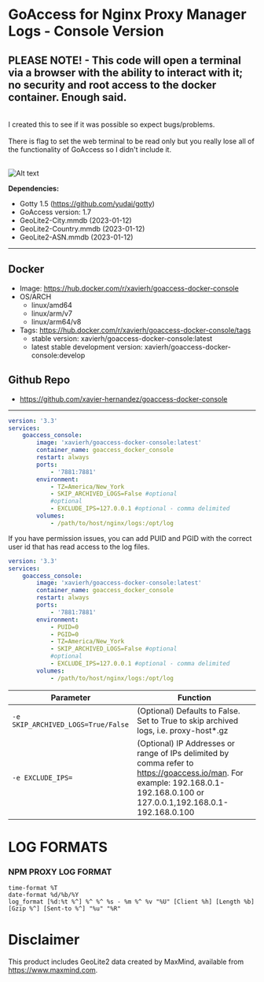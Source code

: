 # GoAccess for Nginx Proxy Manager Logs - Console Version

## PLEASE NOTE! - This code will open a terminal via a browser with the ability to interact with it; no security and root access to the docker container. Enough said.

<br/>
I created this to see if it was possible so expect bugs/problems.
<br/><br/>
There is flag to set the web terminal to be read only but you really lose all of the functionality of GoAccess so I didn't include it.
<br/><br/>

![Alt text](https://i.ibb.co/wwr2GCh/screenshot-1.png "GoAccess Console")

**Dependencies:**
- Gotty 1.5 (https://github.com/yudai/gotty)
- GoAccess version: 1.7
- GeoLite2-City.mmdb  (2023-01-12)
- GeoLite2-Country.mmdb  (2023-01-12)
- GeoLite2-ASN.mmdb  (2023-01-12)

---

## **Docker**
- Image: https://hub.docker.com/r/xavierh/goaccess-docker-console
- OS/ARCH
  - linux/amd64
  - linux/arm/v7
  - linux/arm64/v8
- Tags: https://hub.docker.com/r/xavierh/goaccess-docker-console/tags
  - stable version: xavierh/goaccess-docker-console:latest
  - latest stable development version: xavierh/goaccess-docker-console:develop


## **Github Repo**   
- https://github.com/xavier-hernandez/goaccess-docker-console

---


```yml
version: '3.3'
services:
    goaccess_console:
        image: 'xavierh/goaccess-docker-console:latest'
        container_name: goaccess_docker_console
        restart: always
        ports:
            - '7881:7881'
        environment:
            - TZ=America/New_York         
            - SKIP_ARCHIVED_LOGS=False #optional
            #optional   
            - EXCLUDE_IPS=127.0.0.1 #optional - comma delimited 
        volumes:
            - /path/to/host/nginx/logs:/opt/log
```
If you have permission issues, you can add PUID and PGID with the correct user id that has read access to the log files.
```yml
version: '3.3'
services:
    goaccess_console:
        image: 'xavierh/goaccess-docker-console:latest'
        container_name: goaccess_docker_console
        restart: always
        ports:
            - '7881:7881'
        environment:
            - PUID=0
            - PGID=0
            - TZ=America/New_York         
            - SKIP_ARCHIVED_LOGS=False #optional
            #optional   
            - EXCLUDE_IPS=127.0.0.1 #optional - comma delimited 
        volumes:
            - /path/to/host/nginx/logs:/opt/log
```

| Parameter | Function |
|-----------|----------|
| `-e SKIP_ARCHIVED_LOGS=True/False`         |   (Optional) Defaults to False. Set to True to skip archived logs, i.e. proxy-host*.gz     |
| `-e EXCLUDE_IPS=`         |   (Optional) IP Addresses or range of IPs delimited by comma refer to https://goaccess.io/man. For example: 192.168.0.1-192.168.0.100 or 127.0.0.1,192.168.0.1-192.168.0.100   |



# **LOG FORMATS**
### NPM PROXY LOG FORMAT
```
time-format %T
date-format %d/%b/%Y
log_format [%d:%t %^] %^ %^ %s - %m %^ %v "%U" [Client %h] [Length %b] [Gzip %^] [Sent-to %^] "%u" "%R"
```

# **Disclaimer** 
This product includes GeoLite2 data created by MaxMind, available from
<a href="https://www.maxmind.com">https://www.maxmind.com</a>.